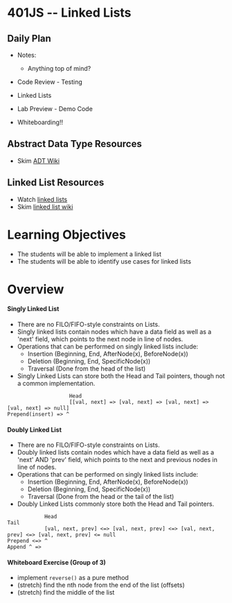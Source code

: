 401JS -- Linked Lists
================================

## Daily Plan
* Notes: 
  - Anything top of mind?
* Code Review - Testing
* Linked Lists
* Lab Preview - Demo Code

* Whiteboarding!!

## Abstract Data Type Resources
* Skim [ADT Wiki]

## Linked List Resources
* Watch [linked lists]
* Skim [linked list wiki]

# Learning Objectives
* The students will be able to implement a linked list
* The students will be able to identify use cases for linked lists

# Overview
#### Singly Linked List
* There are no FILO/FIFO-style constraints on Lists.
* Singly linked lists contain nodes which have a data field as well as a 'next' field, which points to the next node in line of nodes.
* Operations that can be performed on singly linked lists include:
  * Insertion (Beginning, End, AfterNode(x), BeforeNode(x))
  * Deletion (Beginning, End, SpecificNode(x))
  * Traversal (Done from the head of the list)
* Singly Linked Lists can store both the Head and Tail pointers, though not a common implementation.

```
                    Head
                    [[val, next] => [val, next] => [val, next] => [val, next] => null]
Prepend(insert) => ^
```

#### Doubly Linked List
* There are no FILO/FIFO-style constraints on Lists.
* Doubly linked lists contain nodes which have a data field as well as a 'next' AND 'prev' field, which points to the next and previous nodes in line of nodes.
* Operations that can be performed on singly linked lists include:
  * Insertion (Beginning, End, AfterNode(x), BeforeNode(x))
  * Deletion (Beginning, End, SpecificNode(x))
  * Traversal (Done from the head or the tail of the list)
* Doubly Linked Lists commonly store both the Head and Tail pointers.

```
            Head                                                                          Tail
            [val, next, prev] <=> [val, next, prev] <=> [val, next, prev] <=> [val, next, prev] <= null
Prepend <=> ^                                                                                 Append ^ => 
```

#### Whiteboard Exercise (Group of 3)
* implement `reverse()` as a pure method
* (stretch) find the nth node from the end of the list (offsets)
* (stretch) find the middle of the list


[linked lists]: https://www.youtube.com/watch?v=njTh_OwMljA
[linked list wiki]: https://en.wikipedia.org/wiki/Linked_list
[ADT Wiki]: https://en.wikipedia.org/wiki/Abstract_data_type
